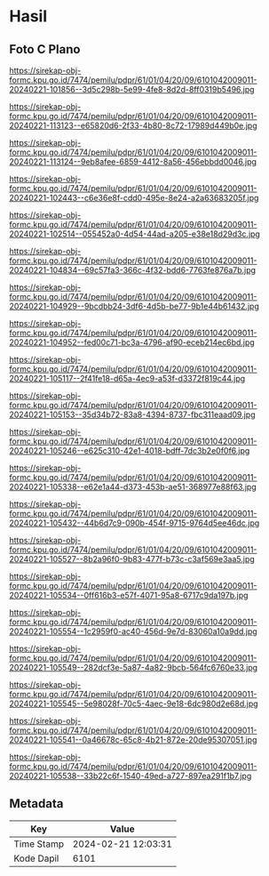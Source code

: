 # Hasil

## Foto C Plano

https://sirekap-obj-formc.kpu.go.id/7474/pemilu/pdpr/61/01/04/20/09/6101042009011-20240221-101856--3d5c298b-5e99-4fe8-8d2d-8ff0319b5496.jpg

https://sirekap-obj-formc.kpu.go.id/7474/pemilu/pdpr/61/01/04/20/09/6101042009011-20240221-113123--e65820d6-2f33-4b80-8c72-17989d449b0e.jpg

https://sirekap-obj-formc.kpu.go.id/7474/pemilu/pdpr/61/01/04/20/09/6101042009011-20240221-113124--9eb8afee-6859-4412-8a56-456ebbdd0046.jpg

https://sirekap-obj-formc.kpu.go.id/7474/pemilu/pdpr/61/01/04/20/09/6101042009011-20240221-102443--c6e36e8f-cdd0-495e-8e24-a2a63683205f.jpg

https://sirekap-obj-formc.kpu.go.id/7474/pemilu/pdpr/61/01/04/20/09/6101042009011-20240221-102514--055452a0-4d54-44ad-a205-e38e18d29d3c.jpg

https://sirekap-obj-formc.kpu.go.id/7474/pemilu/pdpr/61/01/04/20/09/6101042009011-20240221-104834--69c57fa3-366c-4f32-bdd6-7763fe876a7b.jpg

https://sirekap-obj-formc.kpu.go.id/7474/pemilu/pdpr/61/01/04/20/09/6101042009011-20240221-104929--9bcdbb24-3df6-4d5b-be77-9b1e44b61432.jpg

https://sirekap-obj-formc.kpu.go.id/7474/pemilu/pdpr/61/01/04/20/09/6101042009011-20240221-104952--fed00c71-bc3a-4796-af90-eceb214ec6bd.jpg

https://sirekap-obj-formc.kpu.go.id/7474/pemilu/pdpr/61/01/04/20/09/6101042009011-20240221-105117--2f41fe18-d65a-4ec9-a53f-d3372f819c44.jpg

https://sirekap-obj-formc.kpu.go.id/7474/pemilu/pdpr/61/01/04/20/09/6101042009011-20240221-105153--35d34b72-83a8-4394-8737-fbc311eaad09.jpg

https://sirekap-obj-formc.kpu.go.id/7474/pemilu/pdpr/61/01/04/20/09/6101042009011-20240221-105246--e625c310-42e1-4018-bdff-7dc3b2e0f0f6.jpg

https://sirekap-obj-formc.kpu.go.id/7474/pemilu/pdpr/61/01/04/20/09/6101042009011-20240221-105338--e62e1a44-d373-453b-ae51-368977e88f63.jpg

https://sirekap-obj-formc.kpu.go.id/7474/pemilu/pdpr/61/01/04/20/09/6101042009011-20240221-105432--44b6d7c9-090b-454f-9715-9764d5ee46dc.jpg

https://sirekap-obj-formc.kpu.go.id/7474/pemilu/pdpr/61/01/04/20/09/6101042009011-20240221-105527--8b2a96f0-9b83-477f-b73c-c3af569e3aa5.jpg

https://sirekap-obj-formc.kpu.go.id/7474/pemilu/pdpr/61/01/04/20/09/6101042009011-20240221-105534--0ff616b3-e57f-4071-95a8-6717c9da197b.jpg

https://sirekap-obj-formc.kpu.go.id/7474/pemilu/pdpr/61/01/04/20/09/6101042009011-20240221-105554--1c2959f0-ac40-456d-9e7d-83060a10a9dd.jpg

https://sirekap-obj-formc.kpu.go.id/7474/pemilu/pdpr/61/01/04/20/09/6101042009011-20240221-105549--282dcf3e-5a87-4a82-9bcb-564fc6760e33.jpg

https://sirekap-obj-formc.kpu.go.id/7474/pemilu/pdpr/61/01/04/20/09/6101042009011-20240221-105545--5e98028f-70c5-4aec-9e18-6dc980d2e68d.jpg

https://sirekap-obj-formc.kpu.go.id/7474/pemilu/pdpr/61/01/04/20/09/6101042009011-20240221-105541--0a46678c-65c8-4b21-872e-20de95307051.jpg

https://sirekap-obj-formc.kpu.go.id/7474/pemilu/pdpr/61/01/04/20/09/6101042009011-20240221-105538--33b22c6f-1540-49ed-a727-897ea291f1b7.jpg


## Metadata

| Key        | Value               |
| ---------- | ------------------- |
| Time Stamp | 2024-02-21 12:03:31 |
| Kode Dapil | 6101                |



